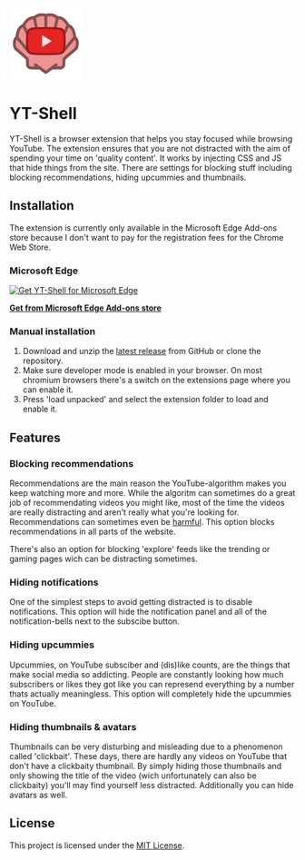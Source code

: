 ![Project Logo](img/icon-128.png) 

# YT-Shell

YT-Shell is a browser extension that helps you stay focused while browsing YouTube. The extension ensures that you are not distracted with the aim of spending your time on 'quality content'. It works by injecting CSS and JS that hide things from the site. There are settings for blocking stuff including blocking recommendations, hiding upcummies and thumbnails.

## Installation
The extension is currently only available in the Microsoft Edge Add-ons store because I don't want to pay for the registration fees for the Chrome Web Store.

### Microsoft Edge
<a href="https://microsoftedge.microsoft.com/addons/detail/ytshell/dicfaohifjibflnmnbokaeoakkdlkaij"><img src="https://user-images.githubusercontent.com/585534/107280673-a5ece780-6a26-11eb-9cc7-9fa9f9f81180.png" alt="Get YT-Shell for Microsoft Edge"></a>

[__Get from Microsoft Edge Add-ons store__](https://microsoftedge.microsoft.com/addons/detail/ytshell/dicfaohifjibflnmnbokaeoakkdlkaij)

### Manual installation
1. Download and unzip the [latest release](https://github.com/rijkvp/YT-Shell/releases) from GitHub or clone the repository. 
2. Make sure developer mode is enabled in your browser. On most chromium browsers there's a switch on the extensions page where you can enable it.
3. Press 'load unpacked' and select the extension folder to load and enable it.

## Features

### Blocking recommendations

Recommendations are the main reason the YouTube-algorithm makes you keep watching more and more. While the algoritm can sometimes do a great job of recommendating videos you might like, most of the time the videos are really distracting and aren't really what you're looking for. Recommendations can sometimes even be [harmful](https://foundation.mozilla.org/en/campaigns/regrets-reporter/findings/). This option blocks recommendations in all parts of the website.

There's also an option for blocking 'explore' feeds like the trending or gaming pages wich can be distracting sometimes.

### Hiding notifications

One of the simplest steps to avoid getting distracted is to disable notifications. This option will hide the notification panel and all of the notification-bells next to the subscibe button. 

### Hiding upcummies

Upcummies, on YouTube subsciber and (dis)like counts, are the things that make social media so addicting. 
People are constantly looking how much subscribers or likes they got like you can represend everything by a number thats actually meaningless. This option will completely hide the upcummies on YouTube. 

### Hiding thumbnails & avatars

Thumbnails can be very disturbing and misleading due to a phenomenon called 'clickbait'. These days, there are hardly any videos on YouTube that don't have a clickbaity thumbnail. By simply hiding those thumbnails and only showing the title of the video (wich unfortunately can also be clickbaity) you'll may find yourself less distracted. Additionally you can hide avatars as well.

## License
This project is licensed under the [MIT License](LICENSE).
